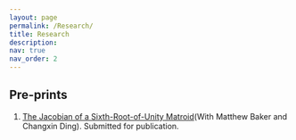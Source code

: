 ```yaml
---
layout: page
permalink: /Research/
title: Research
description: 
nav: true
nav_order: 2
---
```


<!-- _pages/publications.md -->

<!-- Bibsearch Feature -->
## Pre-prints
1. [The Jacobian of a Sixth-Root-of-Unity Matroid](https://arxiv.org/abs/2308.11760)(With Matthew Baker and Changxin Ding). Submitted for publication. 

